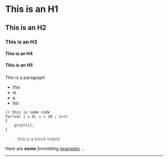 # This is an H1
## This is an H2
### This is an H3
#### This is an H4
##### This is an H5


This is a paragraph

- this
- is
- a
- list

```
// this is some code
for(var i = 0; i < 10 ; i++)
{
	print(i);
}
```

> this is a block indent

Here are **some** *formatting* [examples](http://www.google.com) ...

---

